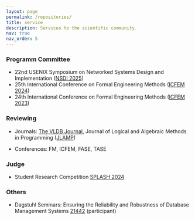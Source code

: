 ```yaml
---
layout: page
permalink: /repositories/
title: service
description: Services to the scientific community.
nav: true
nav_order: 5
---
```


<h3>Programm Committee</h3>

- 22nd USENIX Symposium on Networked Systems Design and Implementation ([NSDI 2025](https://www.usenix.org/conference/nsdi25))
- 25th International Conference on Formal Engineering Methods ([ICFEM 2024](https://icfem2024.info/))
- 24th International Conference on Formal Engineering Methods ([ICFEM 2023](https://formal-analysis.com/icfem/2023/))

<h3>Reviewing</h3>

- Journals: [The VLDB Journal](https://link.springer.com/journal/778), Journal of Logical and Algebraic Methods in Programming ([JLAMP](https://www.sciencedirect.com/journal/journal-of-logical-and-algebraic-methods-in-programming))

- Conferences: FM, ICFEM, FASE, TASE

<h3>Judge</h3>

- Student Research Competition [SPLASH 2024](https://2024.splashcon.org/track/splash-2024-SRC)

<h3>Others</h3>

- Dagstuhl Seminars: Ensuring the Reliability and Robustness of Database Management Systems [21442](https://www.dagstuhl.de/en/seminars/seminar-calendar/seminar-details/21442) (participant)

<!--
{% if site.data.repositories.github_users %}

## GitHub users

<div class="repositories d-flex flex-wrap flex-md-row flex-column justify-content-between align-items-center">
  {% for user in site.data.repositories.github_users %}
    {% include repository/repo_user.liquid username=user %}
  {% endfor %}
</div>

---

{% if site.repo_trophies.enabled %}
{% for user in site.data.repositories.github_users %}
{% if site.data.repositories.github_users.size > 1 %}

  <h4>{{ user }}</h4>
  {% endif %}
  <div class="repositories d-flex flex-wrap flex-md-row flex-column justify-content-between align-items-center">
  {% include repository/repo_trophies.liquid username=user %}
  </div>

---

{% endfor %}
{% endif %}
{% endif %}

{% if site.data.repositories.github_repos %}

## GitHub Repositories

<div class="repositories d-flex flex-wrap flex-md-row flex-column justify-content-between align-items-center">
  {% for repo in site.data.repositories.github_repos %}
    {% include repository/repo.liquid repository=repo %}
  {% endfor %}
</div>
{% endif %}
-->
